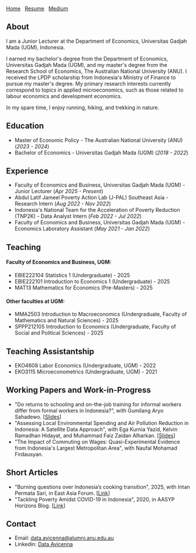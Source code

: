 [Home](./)&nbsp;&nbsp;&nbsp;[Resume](assets/CV.pdf)&nbsp;&nbsp;&nbsp;[Medium](https://dataavicenna.medium.com)

## About
I am a Junior Lecturer at the Department of Economics, Universitas Gadjah Mada (UGM), Indonesia. 

I earned my bachelor's degree from the Department of Economics, Universitas Gadjah Mada (UGM), and my master's degree from the Research School of Economics, The Australian National University (ANU). I received the LPDP scholarship from Indonesia's Ministry of Finance to pursue my master's degree. My primary research interests currently correspond to topics in applied microeconomics, such as those related to labour economics and development economics.

In my spare time, I enjoy running, hiking, and trekking in nature.

## Education						       		
- Master of Economic Policy - The Australian National University (ANU) (_2023 - 2024_)
- Bachelor of Economics - Universitas Gadjah Mada (UGM) (_2018 - 2022_)

## Experience
- Faculty of Economics and Business, Universitas Gadjah Mada (UGM) - Junior Lecturer (_Apr 2025 - Present_)
- Abdul Latif Jameel Poverty Action Lab (J-PAL) Southeast Asia - Research Intern (_Aug 2022 - Nov 2022_)
- Indonesia's National Team for the Acceleration of Poverty Reduction (TNP2K) - Data Analyst Intern (_Feb 2022 - Jul 2022_)
- Faculty of Economics and Business, Universitas Gadjah Mada (UGM) - Economics Laboratory Assistant (_May 2021 - Jan 2022_)

## Teaching
#### Faculty of Economics and Business, UGM:
- EBIE222104 Statistics 1 (Undergraduate) - 2025
- EBIE222101 Introduction to Economics 1 (Undergraduate) - 2025
- MAT13 Mathematics for Economics (Pre-Masters) - 2025

#### Other faculties at UGM:
- MMA2503 Introduction to Macroeconomics (Undergraduate, Faculty of Mathematics and Natural Sciences) - 2025
- SPPP212105 Introduction to Economics (Undergraduate, Faculty of Social and Political Sciences) - 2025

## Teaching Assistantship
- EKO4608 Labor Economics (Undergraduate, UGM) - 2022
- EKO3115 Microeconometrics (Undergraduate, UGM) - 2021

## Working Papers and Work-in-Progress
- "Do returns to schooling and on-the-job training for informal workers differ from formal workers in Indonesia?", with Gumilang Aryo Sahadewo. [[Slides](assets/AASLE_2024.pdf)]
- "Assessing Local Environmental Spending and Air Pollution Reduction in Indonesia: A Satellite Data Approach", with Ega Kurnia Yazid, Kelvin Ramadhan Hidayat, and Muhammad Faiz Zaidan Alharkan. [[Slides](assets/ADB_Conference.pdf)]
- "The Impact of Commuting on Wages: Quasi-Experimental Evidence from Indonesia's Largest Metropolitan Area", with Naufal Mohamad Firdausyan.

## Short Articles
- "Burning questions over Indonesia’s cooking transition", 2025, with Intan Permata Sari, in East Asia Forum. [[Link](https://doi.org/10.59425/eabc.1740088800)]
- "Tackling Poverty Amidst COVID-19 in Indonesia", 2020, in AASYP Horizons Blog. [[Link](https://aasyp.org/2020/10/12/tackling-poverty-amidst-covid-19-in-indonesia/)]

## Contact
- Email: [data.avicenna@alumni.anu.edu.au](mailto:data.avicenna@alumni.anu.edu.au)
- Linkedin: [Data Avicenna](https://linkedin.com/in/dataavicenna)

